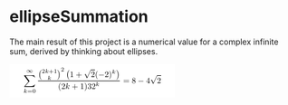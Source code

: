 # ellipseSummation
The main result of this project is a numerical value for a complex infinite sum, derived by thinking about ellipses.

![Main Result](result.png)